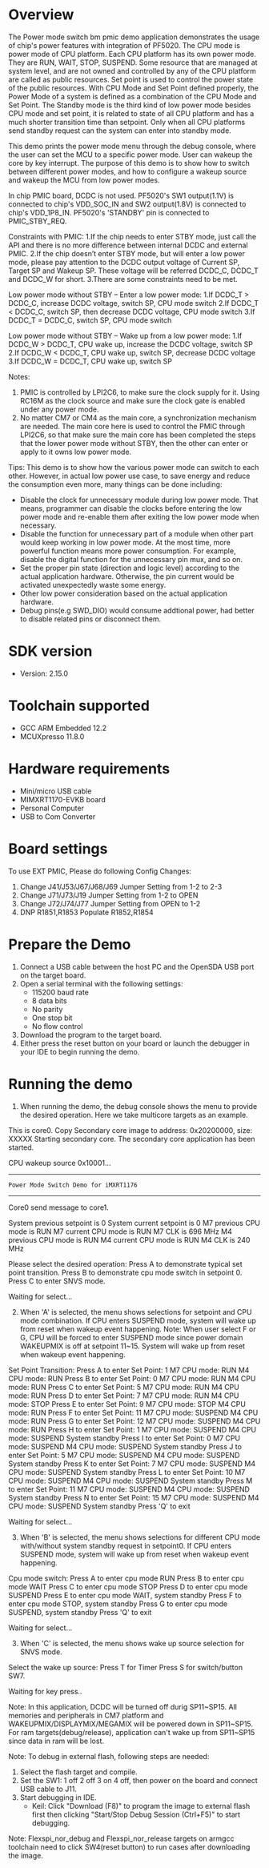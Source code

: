 Overview
========
The Power mode switch bm pmic demo application demonstrates the usage of chip's power features with integration of 
PF5020. 
The CPU mode is power mode of CPU platform. Each CPU platform has its own power mode. They are RUN, WAIT, STOP, SUSPEND.
Some resource that are managed at system level, and are not owned and controlled by any of the CPU platform are called as public resources.
Set point is used to control the power state of the public resources. With CPU Mode and Set Point defined properly, 
the Power Mode of a system is defined as a combination of the CPU Mode and Set Point.
The Standby mode is the third kind of low power mode besides CPU mode and set point,
it is related to state of all CPU platform and has a much shorter transition time than setpoint.
Only when all CPU platforms send standby request can the system can enter into standby mode.

This demo prints the power mode menu through the debug console, where the user can set the MCU to a specific power mode.
User can wakeup the core by key interrupt. The purpose of this demo is to show how to switch between different power modes,
and how to configure a wakeup source and wakeup the MCU from low power modes.

In chip PMIC board, DCDC is not used. PF5020's SW1 output(1.1V) is connected to chip's VDD_SOC_IN and SW2 output(1.8V)
is connected to chip's  VDD_1P8_IN. PF5020's 'STANDBY' pin is connected to PMIC_STBY_REQ.

Constraints with PMIC:
    1.If the chip needs to enter STBY mode, just call the API and there is no more difference between internal DCDC and external PMIC.
    2.If the chip doesn’t enter STBY mode, but will enter a low power mode, please pay attention to the DCDC output voltage of Current SP, Target SP and    Wakeup SP. These voltage will be referred DCDC_C, DCDC_T and DCDC_W for short.
    3.There are some constraints need to be met. 

Low power mode without STBY – Enter a low power mode:
    1.If DCDC_T > DCDC_C, increase DCDC voltage, switch SP, CPU mode switch
    2.If DCDC_T < DCDC_C, switch SP, then decrease DCDC voltage, CPU mode switch
    3.If DCDC_T = DCDC_C, switch SP, CPU mode switch

Low power mode without STBY – Wake up from a low power mode:
    1.If DCDC_W > DCDC_T, CPU wake up, increase the DCDC voltage, switch SP
    2.If DCDC_W < DCDC_T, CPU wake up, switch SP, decrease DCDC voltage
    3.If DCDC_W = DCDC_T, CPU wake up, switch SP

Notes:
1. PMIC is controlled by LPI2C6, to make sure the clock supply for it. Using RC16M as the clock source and make sure the clock gate is enabled under any power mode.
2. No matter CM7 or CM4 as the main core, a synchronization mechanism are needed. The main core here is used to control the PMIC through LPI2C6, so that make sure the main core has been completed the steps that the lower power mode without STBY, then the other can enter or apply to it owns low power mode.




Tips:
 This demo is to show how the various power mode can switch to each other. However, in actual low power use case, to save energy and reduce the consumption even more, many things can be done including:
 - Disable the clock for unnecessary module during low power mode. That means, programmer can disable the clocks before entering the low power mode and re-enable them after exiting the low power mode when necessary.
 - Disable the function for unnecessary part of a module when other part would keep working in low power mode. At the most time, more powerful function means more power consumption. For example, disable the digital function for the unnecessary pin mux, and so on.
 - Set the proper pin state (direction and logic level) according to the actual application hardware. Otherwise, the pin current would be activated unexpectedly waste some energy.
 - Other low power consideration based on the actual application hardware.
 - Debug pins(e.g SWD_DIO) would consume addtional power, had better to disable related pins or disconnect them. 

SDK version
===========
- Version: 2.15.0

Toolchain supported
===================
- GCC ARM Embedded  12.2
- MCUXpresso  11.8.0

Hardware requirements
=====================
- Mini/micro USB cable
- MIMXRT1170-EVKB board
- Personal Computer
- USB to Com Converter

Board settings
==============
To use EXT PMIC, Please do following Config Changes:
1. Change J41/J53/J67/J68/J69 Jumper Setting from 1-2 to 2-3
2. Change J71/J73/J19 Jumper Setting from 1-2 to OPEN
3. Change J72/J74/J77 Jumper Setting from OPEN to 1-2
4. DNP R1851,R1853 Populate R1852,R1854

Prepare the Demo
================
1.  Connect a USB cable between the host PC and the OpenSDA USB port on the target board. 
2.  Open a serial terminal with the following settings:
    - 115200 baud rate
    - 8 data bits
    - No parity
    - One stop bit
    - No flow control
3.  Download the program to the target board.
4.  Either press the reset button on your board or launch the debugger in your IDE to begin running the demo.

Running the demo
================
1. When running the demo, the debug console shows the menu to provide the desired operation. Here we take multicore targets as an example.

This is core0.
Copy Secondary core image to address: 0x20200000, size: XXXXX
Starting secondary core.
The secondary core application has been started.

CPU wakeup source 0x10001...

***********************************************************
	Power Mode Switch Demo for iMXRT1176
***********************************************************

Core0 send message to core1.

System previous setpoint is 0
System current setpoint is 0
M7 previous CPU mode is RUN
M7 current CPU mode is RUN
M7 CLK is 696 MHz
M4 previous CPU mode is RUN
M4 current CPU mode is RUN
M4 CLK is 240 MHz

Please select the desired operation:
Press  A to demonstrate typical set point transition.
Press  B to demonstrate cpu mode switch in setpoint 0.
Press  C to enter SNVS mode.

Waiting for select...

2. When 'A' is selected, the menu shows selections for setpoint and CPU mode combination.
If CPU enters SUSPEND mode, system will wake up from reset when wakeup event happening.
Note: When user select F or G, CPU will be forced to enter SUSPEND mode since power domain WAKEUPMIX is off at setpoint 11~15. System will wake up from reset when wakeup event happening.

Set Point Transition:
Press A to enter Set Point: 1
    M7 CPU mode: RUN
    M4 CPU mode: RUN
Press B to enter Set Point: 0
    M7 CPU mode: RUN
    M4 CPU mode: RUN
Press C to enter Set Point: 5
    M7 CPU mode: RUN
    M4 CPU mode: RUN
Press D to enter Set Point: 7
    M7 CPU mode: RUN
    M4 CPU mode: STOP
Press E to enter Set Point: 9
    M7 CPU mode: STOP
    M4 CPU mode: RUN
Press F to enter Set Point: 11
    M7 CPU mode: SUSPEND
    M4 CPU mode: RUN
Press G to enter Set Point: 12
    M7 CPU mode: SUSPEND
    M4 CPU mode: RUN
Press H to enter Set Point: 1
    M7 CPU mode: SUSPEND
    M4 CPU mode: SUSPEND
    System standby
Press I to enter Set Point: 0
    M7 CPU mode: SUSPEND
    M4 CPU mode: SUSPEND
    System standby
Press J to enter Set Point: 5
    M7 CPU mode: SUSPEND
    M4 CPU mode: SUSPEND
    System standby
Press K to enter Set Point: 7
    M7 CPU mode: SUSPEND
    M4 CPU mode: SUSPEND
    System standby
Press L to enter Set Point: 10
    M7 CPU mode: SUSPEND
    M4 CPU mode: SUSPEND
    System standby
Press M to enter Set Point: 11
    M7 CPU mode: SUSPEND
    M4 CPU mode: SUSPEND
    System standby
Press N to enter Set Point: 15
    M7 CPU mode: SUSPEND
    M4 CPU mode: SUSPEND
    System standby
Press 'Q' to exit

Waiting for select...

3. When 'B' is selected, the menu shows selections for different CPU mode with/without system standby request in setpoint0.
If CPU enters SUSPEND mode, system will wake up from reset when wakeup event happening.

Cpu mode switch:
Press A to enter cpu mode RUN
Press B to enter cpu mode WAIT
Press C to enter cpu mode STOP
Press D to enter cpu mode SUSPEND
Press E to enter cpu mode WAIT, system standby
Press F to enter cpu mode STOP, system standby
Press G to enter cpu mode SUSPEND, system standby
Press 'Q' to exit

Waiting for select...

3. When 'C' is selected, the menu shows wake up source selection for SNVS mode.

Select the wake up source:
Press T for Timer
Press S for switch/button SW7. 

Waiting for key press..

Note:
In this application, DCDC will be turned off durig SP11~SP15. All memories and peripherals in CM7 platform and WAKEUPMIX/DISPLAYMIX/MEGAMIX will be powered down in SP11~SP15.
For ram targets(debug/release), application can't wake up from SP11~SP15 since data in ram will be lost.

Note:
To debug in external flash, following steps are needed:
1. Select the flash target and compile.
3. Set the SW1: 1 off 2 off 3 on 4 off, then power on the board and connect USB cable to J11.
4. Start debugging in IDE.
   - Keil: Click "Download (F8)" to program the image to external flash first then clicking "Start/Stop Debug Session (Ctrl+F5)" to start debugging.
   
Note:
Flexspi_nor_debug and Flexspi_nor_release targets on armgcc toolchain need to click SW4(reset button) to run cases after downloading the image.
